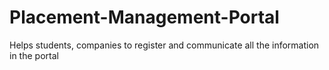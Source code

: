 # Placement-Management-Portal
Helps students, companies to register and communicate all the information in the portal

